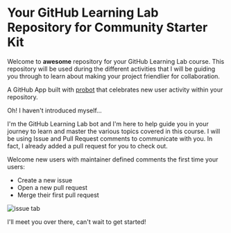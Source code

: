 # Your GitHub Learning Lab Repository for Community Starter Kit

Welcome to **awesome** repository for your GitHub Learning Lab course. This repository will be used during the different activities that I will be guiding you through to learn about making your project friendlier for collaboration.

A GitHub App built with [probot](https://github.com/probot/probot) that celebrates new user activity within your repository.

Oh! I haven't introduced myself...

I'm the GitHub Learning Lab bot and I'm here to help guide you in your journey to learn and master the various topics covered in this course. I will be using Issue and Pull Request comments to communicate with you. In fact, I already added a pull request for you to check out.

Welcome new users with maintainer defined comments the first time your users:
- Create a new issue
- Open a new pull request
- Merge their first pull request

![issue tab](https://lab.github.com/public/images/issue_tab.png)

I'll meet you over there, can't wait to get started!
